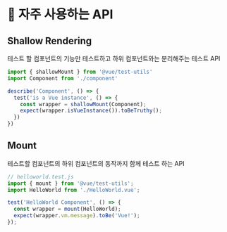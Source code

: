 # 🐳 자주 사용하는 API

## Shallow Rendering

테스트 할 컴포넌트의 기능만 테스트하고 하위 컴포넌트와는 분리해주는 테스트 API

```js
import { shallowMount } from '@vue/test-utils'
import Component from './component'

describe('Component', () => {
  test('is a Vue instance', () => {
    const wrapper = shallowMount(Component);
    expect(wrapper.isVueInstance()).toBeTruthy();
  })
})
```



## Mount

테스트할 컴포넌트의 하위 컴포넌트의 동작까지 함께 테스트 하는 API

```js
// helloworld.test.js
import { mount } from '@vue/test-utils';
import HelloWorld from './HelloWorld.vue';

test('HelloWorld Component', () => {
  const wrapper = mount(HelloWorld);
  expect(wrapper.vm.message).toBe('Vue!');
});
```